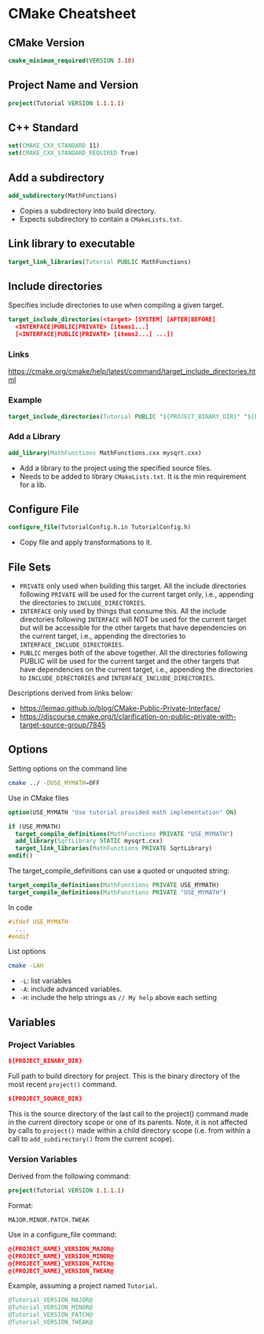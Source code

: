 # CMake Cheatsheet

## CMake Version

```cmake
cmake_minimum_required(VERSION 3.10)
```

## Project Name and Version

```cmake
project(Tutorial VERSION 1.1.1.1)
```

## C++ Standard

```cmake
set(CMAKE_CXX_STANDARD 11)
set(CMAKE_CXX_STANDARD_REQUIRED True)
```

## Add a subdirectory

```cmake
add_subdirectory(MathFunctions)
```

* Copies a subdirectory into build directory.
* Expects subdirectory to contain a `CMakeLists.txt`.

## Link library to executable

```cmake
target_link_libraries(Tutorial PUBLIC MathFunctions)
```

## Include directories

Specifies include directories to use when compiling a given target.

```cmake
target_include_directories(<target> [SYSTEM] [AFTER|BEFORE]
  <INTERFACE|PUBLIC|PRIVATE> [items1...]
  [<INTERFACE|PUBLIC|PRIVATE> [items2...] ...])
```

### Links

https://cmake.org/cmake/help/latest/command/target_include_directories.html

### Example

```cmake
target_include_directories(Tutorial PUBLIC "${PROJECT_BINARY_DIR}" "${PROJECT_SOURCE_DIR}/MathFunctions")
```

### Add a Library

```cmake
add_library(MathFunctions MathFunctions.cxx mysqrt.cxx)
```

* Add a library to the project using the specified source files.
* Needs to be added to library `CMakeLists.txt`. It is the min requirement for a lib.

## Configure File

```cmake
configure_file(TutorialConfig.h.in TutorialConfig.h)
```

* Copy file and apply transformations to it.

## File Sets

* `PRIVATE` only used when building this target. All the include directories following `PRIVATE` will be used for the current target only, i.e., appending the directories to `INCLUDE_DIRECTORIES`.
* `INTERFACE` only used by things that consume this. All the include directories following `INTERFACE` will NOT be used for the current target but will be accessible for the other targets that have dependencies on the current target, i.e., appending the directories to `INTERFACE_INCLUDE_DIRECTORIES`.
* `PUBLIC` merges both of the above together. All the directories following PUBLIC will be used for the current target and the other targets that have dependencies on the current target, i.e., appending the directories to `INCLUDE_DIRECTORIES` and `INTERFACE_INCLUDE_DIRECTORIES`.

Descriptions derived from links below:

* https://leimao.github.io/blog/CMake-Public-Private-Interface/
* https://discourse.cmake.org/t/clarification-on-public-private-with-target-source-group/7845

## Options

Setting options on the command line

```bash
cmake ../ -DUSE_MYMATH=OFF
```

Use in CMake files

```cmake
option(USE_MYMATH "Use tutorial provided math implementation" ON)

if (USE_MYMATH)
  target_compile_definitions(MathFunctions PRIVATE "USE_MYMATH")
  add_library(SqrtLibrary STATIC mysqrt.cxx)
  target_link_libraries(MathFunctions PRIVATE SqrtLibrary)
endif()
```

The target_compile_definitions can use a quoted or unquoted string:

```cmake
target_compile_definitions(MathFunctions PRIVATE USE_MYMATH)
target_compile_definitions(MathFunctions PRIVATE "USE_MYMATH")
```

In code

```cpp
#ifdef USE_MYMATH
  ...
#endif
```

List options

```bash
cmake -LAH
```

* `-L`: list variables
* `-A`: include advanced variables.
* `-H`: include the help strings as `// My help` above each setting

## Variables

### Project Variables

```cmake
${PROJECT_BINARY_DIR}
```

Full path to build directory for project. This is the binary directory of the most recent `project()` command.

```cmake
${PROJECT_SOURCE_DIR}
```

This is the source directory of the last call to the project() command made in the current directory scope or one of its parents. Note, it is not affected by calls to `project()` made within a child directory scope (i.e. from within a call to `add_subdirectory()` from the current scope).

### Version Variables

Derived from the following command:

```cmake
project(Tutorial VERSION 1.1.1.1)
```

Format:

```
MAJOR.MINOR.PATCH.TWEAK
```

Use in a configure_file command:

```cmake
@{PROJECT_NAME}_VERSION_MAJOR@
@{PROJECT_NAME}_VERSION_MINOR@
@{PROJECT_NAME}_VERSION_PATCH@
@{PROJECT_NAME}_VERSION_TWEAK@
```

Example, assuming a project named `Tutorial`.

```cmake
@Tutorial_VERSION_MAJOR@
@Tutorial_VERSION_MINOR@
@Tutorial_VERSION_PATCH@
@Tutorial_VERSION_TWEAK@
```
